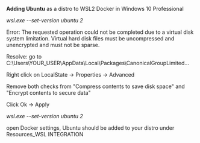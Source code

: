 **Adding Ubuntu** as a distro to WSL2 Docker in Windows 10 Professional

*wsl.exe --set-version ubuntu 2*

Error: The requested operation could not be completed due to a virtual disk system limitation.  Virtual hard disk files must be uncompressed and unencrypted and must not be sparse.

Resolve: go to C:\Users\YOUR_USER\AppData\Local\Packages\CanonicalGroupLimited...

Right click on LocalState -> Properties -> Advanced

Remove both checks from "Compress contents to save disk space" and "Encrypt contents to secure data"

Click Ok -> Apply

*wsl.exe --set-version ubuntu 2*

open Docker settings, Ubuntu should be added to your distro under Resources_WSL INTEGRATION 
